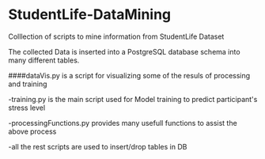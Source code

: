 # StudentLife-DataMining
Colllection of scripts to mine information from StudentLife Dataset

The collected Data is inserted into a PostgreSQL database schema into many different tables.

####dataVis.py is a script for visualizing some of the resuls of processing and training

-training.py is the main script used for Model training to predict participant's stress level

-processingFunctions.py provides many usefull functions to assist the above process

-all the rest scripts are used to insert/drop tables in DB
